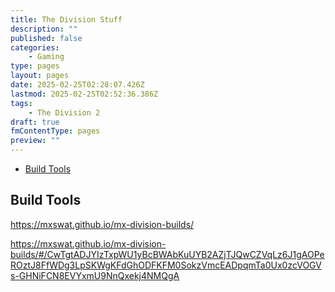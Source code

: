 ```yaml
---
title: The Division Stuff
description: ""
published: false
categories:
    - Gaming
type: pages
layout: pages
date: 2025-02-25T02:28:07.426Z
lastmod: 2025-02-25T02:52:36.386Z
tags:
    - The Division 2
draft: true
fmContentType: pages
preview: ""
---
```


<!--- cSpell:disable --->
* [Build Tools](#build-tools)
<!--- cSpell:enable --->

## Build Tools

<https://mxswat.github.io/mx-division-builds/>

<https://mxswat.github.io/mx-division-builds/#/CwTgtADJYIzTxpWU1yBcBWAbKuUYB2AZjTJQwCZVqLz6J1gAOPeROztJ8FfWDg3LpSKWgKFdGhODFKFM0SokzVmcEADpqmTa0Ux0zcVOGVs-GHNiFCN8EVYxmU9NnQxekj4NMQgA>